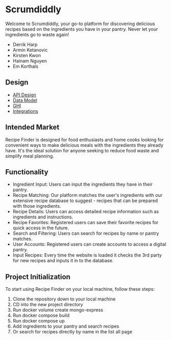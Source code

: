 # Scrumdiddly

Welcome to Scrumdiddly, your go-to platform for discovering delicious recipes based on the ingredients you have in your pantry. Never let your ingredients go to waste again!

- Derrik Harp
- Armin Ketanovic
- Kirsten Kwon
- Hainam Nguyen
- Em Korthals

## Design

- [API Design](docs/apis.md)
- [Data Model](docs/data-model.md)
- [GHI](docs/ghi.md)
- [Integrations](docs/integrations.md)

## Intended Market

Recipe Finder is designed for food enthusiasts and home cooks looking for convenient ways to make delicious meals with the ingredients they already have. It's the ideal solution for anyone seeking to reduce food waste and simplify meal planning.

## Functionality

- Ingredient Input: Users can input the ingredients they have in their pantry.
- Recipe Matching: Our platform matches the user's ingredients with our extensive recipe database to suggest - recipes that can be prepared with those ingredients.
- Recipe Details: Users can access detailed recipe information such as ingredients and instructions.
- Recipe Favorites: Registered users can save their favorite recipes for quick access in the future.
- Search and Filtering: Users can search for recipes by name or pantry matches.
- User Accounts: Registered users can create accounts to access a digital pantry.
- Input Recipes: Every time the website is loaded it checks the 3rd party for new recipes and inputs it in to the database.

## Project Initialization

To start using Recipe Finder on your local machine, follow these steps:

1. Clone the repository down to your local machine
2. CD into the new project directory
3. Run docker volume create mongo-express
4. Run docker compose build
5. Run docker compose up
6. Add ingredients to your pantry and search recipes
7. Or search for recipes directly by name in the list all page
